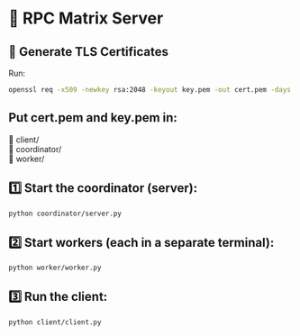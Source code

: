 # 🔢 RPC Matrix Server  

## 🔐 Generate TLS Certificates  
Run:  
```sh
openssl req -x509 -newkey rsa:2048 -keyout key.pem -out cert.pem -days 365 -nodes
```

##  Put cert.pem and key.pem in:
📂 client/      
📂 coordinator/  
📂 worker/      


##  1️⃣ Start the coordinator (server):

```sh
python coordinator/server.py
```
##  2️⃣ Start workers (each in a separate terminal):

```sh
python worker/worker.py
```
## 3️⃣ Run the client:
```sh
python client/client.py
```
